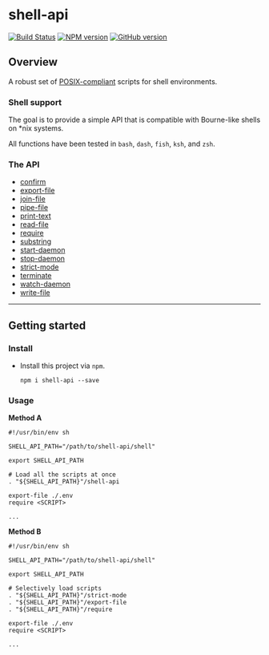 # shell-api

[![Build Status](https://travis-ci.org/abbotto/shell-api.svg?branch=master)](https://travis-ci.org/abbotto/shell-api)
[![NPM version](https://badge.fury.io/js/shell-api.svg)](http://badge.fury.io/js/shell-api)
[![GitHub version](https://badge.fury.io/gh/abbotto%2Fshell-api.svg)](https://badge.fury.io/gh/abbotto%2Fshell-api)

## Overview

A robust set of [POSIX-compliant](http://pubs.opengroup.org/onlinepubs/9699919799/) scripts for shell environments.

### Shell support

The goal is to provide a simple API that is compatible with Bourne-like shells on *nix systems.

All functions have been tested in `bash`, `dash`, `fish`, `ksh`, and `zsh`.

### The API
- [confirm](doc/api.md#confirm)
- [export-file](doc/api.md#export-file)
- [join-file](doc/api.md#join-file)
- [pipe-file](doc/api.md#pipe-file)
- [print-text](doc/api.md#print-text)
- [read-file](doc/api.md#read-file)
- [require](doc/api.md#require)
- [substring](doc/api.md#substring)
- [start-daemon](doc/api.md#start-daemon)
- [stop-daemon](doc/api.md#stop-daemon)
- [strict-mode](doc/api.md#strict-mode)
- [terminate](doc/api.md#terminate)
- [watch-daemon](doc/api.md#watch-daemon)
- [write-file](doc/api.md#write-file)

---

## Getting started

### Install

- Install this project via `npm`.

      npm i shell-api --save

### Usage

**Method A**

    #!/usr/bin/env sh

    SHELL_API_PATH="/path/to/shell-api/shell"

    export SHELL_API_PATH

    # Load all the scripts at once
    . "${SHELL_API_PATH}"/shell-api

    export-file ./.env
    require <SCRIPT>

    ...

**Method B**

    #!/usr/bin/env sh

    SHELL_API_PATH="/path/to/shell-api/shell"

    export SHELL_API_PATH

    # Selectively load scripts
    . "${SHELL_API_PATH}"/strict-mode
    . "${SHELL_API_PATH}"/export-file
    . "${SHELL_API_PATH}"/require

    export-file ./.env
    require <SCRIPT>

    ...
